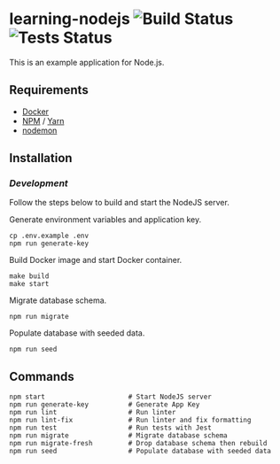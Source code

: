 # learning-nodejs ![Build Status](https://github.com/rayblair06/learning-nodejs/workflows/Build/badge.svg) ![Tests Status](https://github.com/rayblair06/learning-nodejs/workflows/Run%20linting%20and%20tests/badge.svg)

This is an example application for Node.js.

## Requirements

- [Docker](https://www.docker.com/)
- [NPM](https://www.npmjs.com) / [Yarn](https://yarnpkg.com)
- [nodemon](https://www.npmjs.com/package/nodemon)

## Installation

### _Development_

Follow the steps below to build and start the NodeJS server.

Generate environment variables and application key.
```
cp .env.example .env
npm run generate-key
```

Build Docker image and start Docker container.
```
make build
make start
```

Migrate database schema.
```
npm run migrate
```

Populate database with seeded data.
```
npm run seed
```

## Commands
```
npm start                     # Start NodeJS server
npm run generate-key          # Generate App Key
npm run lint                  # Run linter
npm run lint-fix              # Run linter and fix formatting
npm run test                  # Run tests with Jest
npm run migrate               # Migrate database schema
npm run migrate-fresh         # Drop database schema then rebuild
npm run seed                  # Populate database with seeded data
```

